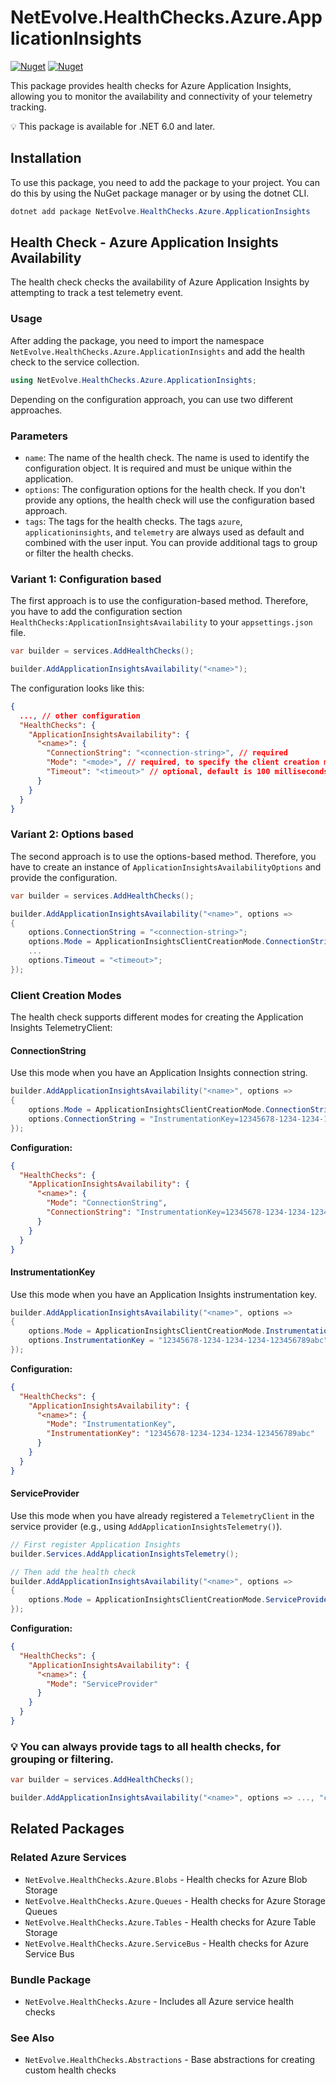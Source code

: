 # NetEvolve.HealthChecks.Azure.ApplicationInsights

[![Nuget](https://img.shields.io/nuget/v/NetEvolve.HealthChecks.Azure.ApplicationInsights?logo=nuget)](https://www.nuget.org/packages/NetEvolve.HealthChecks.Azure.ApplicationInsights/)
[![Nuget](https://img.shields.io/nuget/dt/NetEvolve.HealthChecks.Azure.ApplicationInsights?logo=nuget)](https://www.nuget.org/packages/NetEvolve.HealthChecks.Azure.ApplicationInsights/)

This package provides health checks for Azure Application Insights, allowing you to monitor the availability and connectivity of your telemetry tracking.

:bulb: This package is available for .NET 6.0 and later.

## Installation

To use this package, you need to add the package to your project. You can do this by using the NuGet package manager or by using the dotnet CLI.

```powershell
dotnet add package NetEvolve.HealthChecks.Azure.ApplicationInsights
```

## Health Check - Azure Application Insights Availability

The health check checks the availability of Azure Application Insights by attempting to track a test telemetry event.

### Usage

After adding the package, you need to import the namespace `NetEvolve.HealthChecks.Azure.ApplicationInsights` and add the health check to the service collection.

```csharp
using NetEvolve.HealthChecks.Azure.ApplicationInsights;
```

Depending on the configuration approach, you can use two different approaches.

### Parameters

- `name`: The name of the health check. The name is used to identify the configuration object. It is required and must be unique within the application.
- `options`: The configuration options for the health check. If you don't provide any options, the health check will use the configuration based approach.
- `tags`: The tags for the health checks. The tags `azure`, `applicationinsights`, and `telemetry` are always used as default and combined with the user input. You can provide additional tags to group or filter the health checks.

### Variant 1: Configuration based

The first approach is to use the configuration-based method. Therefore, you have to add the configuration section `HealthChecks:ApplicationInsightsAvailability` to your `appsettings.json` file.

```csharp
var builder = services.AddHealthChecks();

builder.AddApplicationInsightsAvailability("<name>");
```

The configuration looks like this:

```json
{
  ..., // other configuration
  "HealthChecks": {
    "ApplicationInsightsAvailability": {
      "<name>": {
        "ConnectionString": "<connection-string>", // required
        "Mode": "<mode>", // required, to specify the client creation mode, either `ConnectionString`, `InstrumentationKey`, or `ServiceProvider`
        "Timeout": "<timeout>" // optional, default is 100 milliseconds
      }
    }
  }
}
```

### Variant 2: Options based

The second approach is to use the options-based method. Therefore, you have to create an instance of `ApplicationInsightsAvailabilityOptions` and provide the configuration.

```csharp
var builder = services.AddHealthChecks();

builder.AddApplicationInsightsAvailability("<name>", options =>
{
    options.ConnectionString = "<connection-string>";
    options.Mode = ApplicationInsightsClientCreationMode.ConnectionString;
    ...
    options.Timeout = "<timeout>";
});
```

### Client Creation Modes

The health check supports different modes for creating the Application Insights TelemetryClient:

#### ConnectionString

Use this mode when you have an Application Insights connection string.

```csharp
builder.AddApplicationInsightsAvailability("<name>", options =>
{
    options.Mode = ApplicationInsightsClientCreationMode.ConnectionString;
    options.ConnectionString = "InstrumentationKey=12345678-1234-1234-1234-123456789abc;IngestionEndpoint=https://westus-0.in.applicationinsights.azure.com/";
});
```

**Configuration:**

```json
{
  "HealthChecks": {
    "ApplicationInsightsAvailability": {
      "<name>": {
        "Mode": "ConnectionString",
        "ConnectionString": "InstrumentationKey=12345678-1234-1234-1234-123456789abc;IngestionEndpoint=https://westus-0.in.applicationinsights.azure.com/"
      }
    }
  }
}
```

#### InstrumentationKey

Use this mode when you have an Application Insights instrumentation key.

```csharp
builder.AddApplicationInsightsAvailability("<name>", options =>
{
    options.Mode = ApplicationInsightsClientCreationMode.InstrumentationKey;
    options.InstrumentationKey = "12345678-1234-1234-1234-123456789abc";
});
```

**Configuration:**

```json
{
  "HealthChecks": {
    "ApplicationInsightsAvailability": {
      "<name>": {
        "Mode": "InstrumentationKey",
        "InstrumentationKey": "12345678-1234-1234-1234-123456789abc"
      }
    }
  }
}
```

#### ServiceProvider

Use this mode when you have already registered a `TelemetryClient` in the service provider (e.g., using `AddApplicationInsightsTelemetry()`).

```csharp
// First register Application Insights
builder.Services.AddApplicationInsightsTelemetry();

// Then add the health check
builder.AddApplicationInsightsAvailability("<name>", options =>
{
    options.Mode = ApplicationInsightsClientCreationMode.ServiceProvider;
});
```

**Configuration:**

```json
{
  "HealthChecks": {
    "ApplicationInsightsAvailability": {
      "<name>": {
        "Mode": "ServiceProvider"
      }
    }
  }
}
```

### :bulb: You can always provide tags to all health checks, for grouping or filtering.

```csharp
var builder = services.AddHealthChecks();

builder.AddApplicationInsightsAvailability("<name>", options => ..., "custom", "azure");
```

## Related Packages

### Related Azure Services
- <a>`NetEvolve.HealthChecks.Azure.Blobs`</a> - Health checks for Azure Blob Storage
- <a>`NetEvolve.HealthChecks.Azure.Queues`</a> - Health checks for Azure Storage Queues
- <a>`NetEvolve.HealthChecks.Azure.Tables`</a> - Health checks for Azure Table Storage
- <a>`NetEvolve.HealthChecks.Azure.ServiceBus`</a> - Health checks for Azure Service Bus

### Bundle Package
- <a>`NetEvolve.HealthChecks.Azure`</a> - Includes all Azure service health checks

### See Also
- <a>`NetEvolve.HealthChecks.Abstractions`</a> - Base abstractions for creating custom health checks